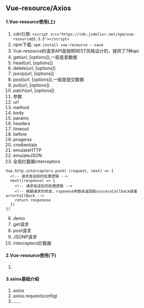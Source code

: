 ## Vue-resource/Axios
#### 1.Vue-resource使用(上)
1. cdn引用: `<script src="https://cdn.jsdelivr.net/npm/vue-resource@1.3.5"></script>`
2. npm下载: `npm install vue-resource --save`
3. Vue-resource的请求API是按照REST风格设计的，提供了7种api
  1. get(url, [options]),一般是拿数据
  2. head(url, [options])
  3. delete(url, [options])
  4. jsonp(url, [options])
  5. post(url, [options]),一般是提交数据
  6. put(url, [options])
  7. patch(url, [options])
4. 参数
  1. url
  2. method
  3. body
  4. params
  5. headers
  6. timeout
  7. before
  8. progerss
  9. credientials
  10. emulateHTTP
  11. emulateJSON
5. 全局拦截器interceptors
  ```
  Vue.http.interceptors.push( (request, next) => {
    <!-- 请求发送前的处理逻辑 -->
    next((response) => {
      <!-- 请求发送后的处理逻辑 -->
      <!-- 根据请求的状态，rsponese参数会返回给successCallback或者errorCallBack -->
      return responese
    })
  })
  ```
6. demo
  1. get请求
  2. post请求
  3. JSONP请求
  4. interceptors拦截器
#### 2.Vue-resource使用(下)
1. 
#### 3.axios基础介绍
1. axios
  1. axios.request(config)
  2. ......